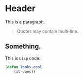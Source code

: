 # Header

This is a paragraph.

> Quotes may
contain multi-line.

## Something.

This is `Lisp` code:

```lisp
(defun looks-cool
    (it-does))
```
